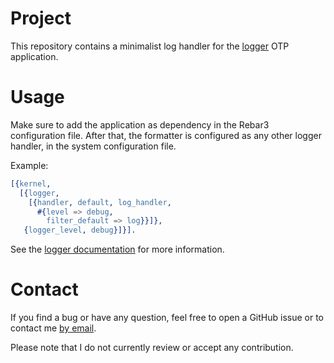 # Project
This repository contains a minimalist log handler for the
[logger](https://erlang.org/doc/man/logger.html) OTP application.

# Usage
Make sure to add the application as dependency in the Rebar3 configuration
file. After that, the formatter is configured as any other logger handler,
in the system configuration file.

Example:
```erlang
[{kernel,
  [{logger,
    [{handler, default, log_handler,
      #{level => debug,
        filter_default => log}}]},
   {logger_level, debug}]}].
```

See the [logger
documentation](https://erlang.org/doc/apps/kernel/logger_chapter.html) for
more information.

# Contact
If you find a bug or have any question, feel free to open a GitHub issue or to
contact me [by email](mailto:khaelin@gmail.com).

Please note that I do not currently review or accept any contribution.
